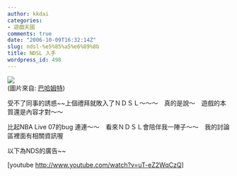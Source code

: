 ```yaml
---
author: kkdai
categories:
- 遊戲天國
comments: true
date: "2006-10-09T16:32:14Z"
slug: ndsl-%e5%85%a5%e6%89%8b
title: NDSL 入手
wordpress_id: 498
---
```


[![](http://www.nintendo.co.jp/ds/lite/color/img/photo_navy.jpg)](http://www.nintendo.co.jp/ds/lite/index.html)  
(圖片來自: [巴哈姆特](http://buy.gamer.com.tw/atmItem.php?sn=2482))

受不了同事的誘惑~~上個禮拜就敗入了ＮＤＳＬ～～～　真的是說～　遊戲的本質還是內容才對～～

比起NBA Live 07的bug 連連～～　看來ＮＤＳＬ會陪伴我一陣子～～　我的討論區裡面有相關資訊喔  



以下為NDS的廣告~~  

[youtube http://www.youtube.com/watch?v=uT-eZ2WqCzQ]
